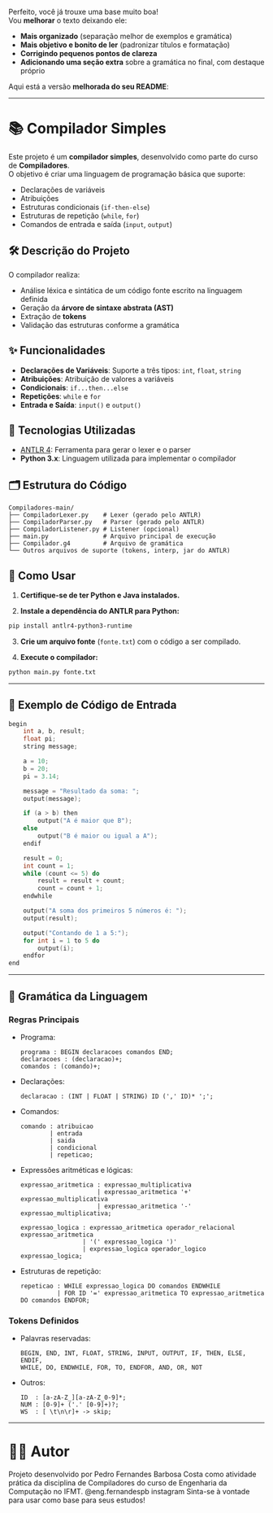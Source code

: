 Perfeito, você já trouxe uma base muito boa!  
Vou **melhorar** o texto deixando ele:

- **Mais organizado** (separação melhor de exemplos e gramática)
- **Mais objetivo e bonito de ler** (padronizar títulos e formatação)
- **Corrigindo pequenos pontos de clareza**
- **Adicionando uma seção extra** sobre a gramática no final, com destaque próprio

Aqui está a versão **melhorada do seu README**:

---

# 📚 Compilador Simples

Este projeto é um **compilador simples**, desenvolvido como parte do curso de **Compiladores**.  
O objetivo é criar uma linguagem de programação básica que suporte:

- Declarações de variáveis
- Atribuições
- Estruturas condicionais (`if-then-else`)
- Estruturas de repetição (`while`, `for`)
- Comandos de entrada e saída (`input`, `output`)

## 🛠️ Descrição do Projeto

O compilador realiza:

- Análise léxica e sintática de um código fonte escrito na linguagem definida
- Geração da **árvore de sintaxe abstrata (AST)**
- Extração de **tokens**
- Validação das estruturas conforme a gramática

## ✨ Funcionalidades

- **Declarações de Variáveis**: Suporte a três tipos: `int`, `float`, `string`
- **Atribuições**: Atribuição de valores a variáveis
- **Condicionais**: `if...then...else`
- **Repetições**: `while` e `for`
- **Entrada e Saída**: `input()` e `output()`

## 🧰 Tecnologias Utilizadas

- [ANTLR 4](https://www.antlr.org/): Ferramenta para gerar o lexer e o parser
- **Python 3.x**: Linguagem utilizada para implementar o compilador

## 🗂️ Estrutura do Código

```plaintext
Compiladores-main/
├── CompiladorLexer.py    # Lexer (gerado pelo ANTLR)
├── CompiladorParser.py   # Parser (gerado pelo ANTLR)
├── CompiladorListener.py # Listener (opcional)
├── main.py               # Arquivo principal de execução
├── Compilador.g4         # Arquivo de gramática
└── Outros arquivos de suporte (tokens, interp, jar do ANTLR)
```

## 🚀 Como Usar

1. **Certifique-se de ter Python e Java instalados.**

2. **Instale a dependência do ANTLR para Python:**

```bash
pip install antlr4-python3-runtime
```

3. **Crie um arquivo fonte** (`fonte.txt`) com o código a ser compilado.

4. **Execute o compilador:**

```bash
python main.py fonte.txt
```

---

## 📄 Exemplo de Código de Entrada

```c
begin
    int a, b, result;
    float pi;
    string message;

    a = 10;
    b = 20;
    pi = 3.14;

    message = "Resultado da soma: ";
    output(message);

    if (a > b) then
        output("A é maior que B");
    else
        output("B é maior ou igual a A");
    endif

    result = 0;
    int count = 1;
    while (count <= 5) do
        result = result + count;
        count = count + 1;
    endwhile

    output("A soma dos primeiros 5 números é: ");
    output(result);

    output("Contando de 1 a 5:");
    for int i = 1 to 5 do
        output(i);
    endfor
end
```

---

## 🧠 Gramática da Linguagem

### Regras Principais

- Programa:
  ```antlr
  programa : BEGIN declaracoes comandos END;
  declaracoes : (declaracao)+;
  comandos : (comando)+;
  ```

- Declarações:
  ```antlr
  declaracao : (INT | FLOAT | STRING) ID (',' ID)* ';';
  ```

- Comandos:
  ```antlr
  comando : atribuicao
          | entrada
          | saida
          | condicional
          | repeticao;
  ```

- Expressões aritméticas e lógicas:
  ```antlr
  expressao_aritmetica : expressao_multiplicativa
                       | expressao_aritmetica '+' expressao_multiplicativa
                       | expressao_aritmetica '-' expressao_multiplicativa;

  expressao_logica : expressao_aritmetica operador_relacional expressao_aritmetica
                   | '(' expressao_logica ')'
                   | expressao_logica operador_logico expressao_logica;
  ```

- Estruturas de repetição:
  ```antlr
  repeticao : WHILE expressao_logica DO comandos ENDWHILE
            | FOR ID '=' expressao_aritmetica TO expressao_aritmetica DO comandos ENDFOR;
  ```

### Tokens Definidos

- Palavras reservadas:
  ```antlr
  BEGIN, END, INT, FLOAT, STRING, INPUT, OUTPUT, IF, THEN, ELSE, ENDIF,
  WHILE, DO, ENDWHILE, FOR, TO, ENDFOR, AND, OR, NOT
  ```

- Outros:
  ```antlr
  ID  : [a-zA-Z_][a-zA-Z_0-9]*;
  NUM : [0-9]+ ('.' [0-9]+)?;
  WS  : [ \t\n\r]+ -> skip;
  ```

---

# 🧑‍💻 Autor

Projeto desenvolvido por Pedro Fernandes Barbosa Costa como atividade prática da disciplina de Compiladores do curso de Engenharia da Computação no IFMT.
@eng.fernandespb instagram
Sinta-se à vontade para usar como base para seus estudos!

